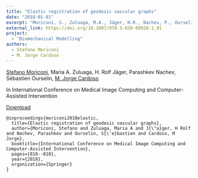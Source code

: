 ```yaml
---
title: "Elastic registration of geodesic vascular graphs"
date: "2018-01-01"
excerpt: "Moriconi, S., Zuluaga, M.A., Jäger, H.R., Nachev, P., Ourselin, S. and Cardoso, M.J., 2018, September. In International Conference on Medical Image Computing and Computer-Assisted Intervention (pp. 810-818). Springer, Cham."
external_link: https://doi.org/10.1007/978-3-030-00928-1_91
project:
  - "Biomechanical Modelling"
authors:
  - Stefano Moriconi
  - M. Jorge Cardoso
---
```

[Stefano Moriconi](/people/stefano_moriconi), Maria A. Zuluaga, H. Rolf Jäger, Parashkev Nachev, Sébastien Ourselin, [M. Jorge Cardoso](/people/jorge_cardoso)

In International Conference on Medical Image Computing and Computer-Assisted Intervention

<a href="{{page.external_link}}" target="_blank"> Download </a>

```
@inproceedings{moriconi2018elastic,
  title={Elastic registration of geodesic vascular graphs},
  author={Moriconi, Stefano and Zuluaga, Maria A and J{\"a}ger, H Rolf and Nachev, Parashkev and Ourselin, S{\'e}bastien and Cardoso, M Jorge},
  booktitle={International Conference on Medical Image Computing and Computer-Assisted Intervention},
  pages={810--818},
  year={2018},
  organization={Springer}
}

```
